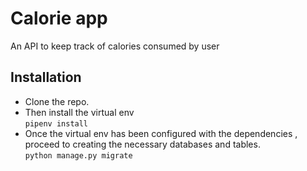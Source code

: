 # Calorie app
An API to keep track of calories consumed by user

## Installation
- Clone the repo. <br/>
- Then install the virtual env <br/>
`pipenv install` <br/>
- Once the virtual env has been configured with the dependencies , proceed to creating the necessary databases and tables. <br/>
`python manage.py migrate`
